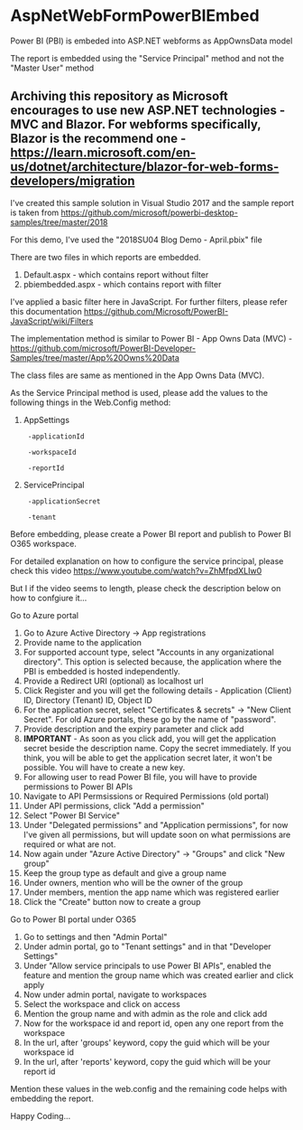 # AspNetWebFormPowerBIEmbed
Power BI (PBI) is embeded into ASP.NET webforms as AppOwnsData model

The report is embedded using the "Service Principal" method and not the "Master User" method

## Archiving this repository as Microsoft encourages to use new ASP.NET technologies - MVC and Blazor. For webforms specifically, Blazor is the recommend one - https://learn.microsoft.com/en-us/dotnet/architecture/blazor-for-web-forms-developers/migration

I've created this sample solution in Visual Studio 2017 and the sample report is taken from https://github.com/microsoft/powerbi-desktop-samples/tree/master/2018

For this demo, I've used the "2018SU04 Blog Demo - April.pbix" file

There are two files in which reports are embedded.
1. Default.aspx - which contains report without filter
2. pbiembedded.aspx - which contains report with filter

I've applied a basic filter here in JavaScript. For further filters, please refer this documentation https://github.com/Microsoft/PowerBI-JavaScript/wiki/Filters

The implementation method is similar to Power BI - App Owns Data (MVC) - https://github.com/microsoft/PowerBI-Developer-Samples/tree/master/App%20Owns%20Data

The class files are same as mentioned in the App Owns Data (MVC).

As the Service Principal method is used, please add the values to the following things in the Web.Config method:

1. AppSettings

        -applicationId

        -workspaceId

        -reportId

2. ServicePrincipal

        -applicationSecret

        -tenant
    
Before embedding, please create a Power BI report and publish to Power BI O365 workspace. 

For detailed explanation on how to configure the service principal, please check this video https://www.youtube.com/watch?v=ZhMfpdXLIw0

But I if the video seems to length, please check the description below on how to confgiure it...

Go to Azure portal

1.  Go to Azure Active Directory -> App registrations
2.  Provide name to the application
3.  For supported account type, select "Accounts in any organizational directory". This option is selected because, the application where the PBI is embedded is hosted independently.
4.  Provide a Redirect URI (optional) as localhost url
5.  Click Register and you will get the following details - Application (Client) ID, Directory (Tenant) ID, Object ID
6.  For the application secret, select "Certificates & secrets" -> "New Client Secret". For old Azure portals, these go by the name of "password".
7.  Provide description and the expiry parameter and click add
8.  <b>IMPORTANT</b> - As soon as you click add, you will get the application secret beside the description name. Copy the secret immediately. If you think, you will be able to get the application secret later, it won't be possible. You will have to create a new key.
9.  For allowing user to read Power BI file, you will have to provide permissions to Power BI APIs
10. Navigate to API Permsissions or Required Permissions (old portal)
11. Under API permissions, click "Add a permission"
12. Select "Power BI Service"
13. Under "Delegated permissions" and "Application permissions", for now I've given all permissions, but will update soon on what permissions are required or what are not.
14. Now again under "Azure Active Directory" -> "Groups" and click "New group"
15. Keep the group type as default and give a group name
16. Under owners, mention who will be the owner of the group
17. Under members, mention the app name which was registered earlier
17. Click the "Create" button now to create a group


Go to Power BI portal under O365
1.  Go to settings and then "Admin Portal"
2.  Under admin portal, go to "Tenant settings" and in that "Developer Settings"
3.  Under "Allow service principals to use Power BI APIs", enabled the feature and mention the group name which was created earlier and click apply
4.  Now under admin portal, navigate to workspaces
5.  Select the workspace and click on access
6.  Mention the group name and with admin as the role and click add
7.  Now for the workspace id and report id, open any one report from the workspace
8.  In the url, after 'groups' keyword, copy the guid which will be your workspace id
9.  In the url, after 'reports' keyword, copy the guid which will be your report id


Mention these values in the web.config and the remaining code helps with embedding the report.

Happy Coding...
